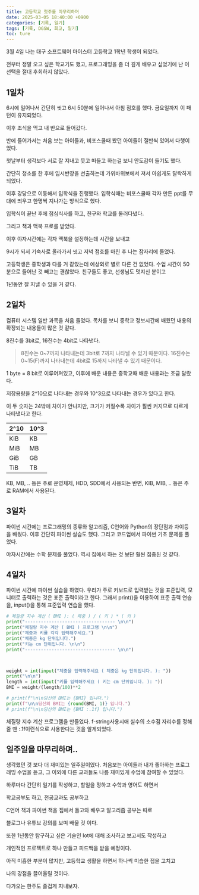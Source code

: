 ```yaml
---
title: 고등학교 첫주를 마무리하며
date: 2025-03-05 18:40:00 +0900
categories: [기록, 일기]
tags: [기록, DGSW, 회고, 일기]
toc: ture
---
```



3월 4일 나는 대구 소프트웨어 마이스터 고등학교 1학년 학생이 되었다.

전부터 정말 오고 싶은 학교기도 했고, 프로그래밍을 좀 더 깊게 배우고 싶었기에 난 이 선택을 절대 후회하지 않았다.

## 1일차

6시에 일어나서 간단히 씻고 6시 50분에 일어나서 아침 점호를 했다. 금요일까지 이 패턴이 유지되었다.

이후 조식을 먹고 내 반으로 들어갔다. 

반에 들어가서는 처음 보는 아이들과, 비포스쿨때 봤던 아이들이 절반씩 있어서 다행이었다.

첫날부터 생각보다 서로 잘 지내고 웃고 떠들고 하는걸 보니 안도감이 들기도 했다.

간단히 청소를 한 후에 임시반장을 선출하는데 가위바위보에서 져서 아쉽게도 탈락하게되었다.

이후 강당으로 이동해서 입학식을 진행했다. 입학식때는 비포스쿨때 각자 만든 ppt를 무대에 띄우고 한명씩 지나가는 방식으로 했다.

입학식이 끝난 후에 점심식사를 하고, 친구와 학교를 둘러다녔다.

그리고 책과 맥북 프로를 받았다.

이후 야자시간에는 각자 맥북을 설정하는데 시간을 보내고

9시가 되서 기숙사로 올라가서 씻고 저녁 점호를 마친 후
나는 잠자리에 들었다.

고등학생은 중학생과 다를 거 같았는데 예상외로 별로 다른 건 없었다. 수업 시간이 50분으로 들어난 것 빼고는 괜찮았다. 친구들도 좋고, 선생님도 멋지신 분이고

1년동안 잘 지낼 수 있을 거 같다.

## 2일차

컴퓨터 시스템 일반 과목을 처음 들었다. 목차를 보니 중학교 정보시간에 배웠던 내용의 확장되는 내용들이 많은 것 같다. 

8진수를 3bit로, 16진수는 4bit로 나타낸다.
> 8진수는 0~7까지 나타내는데 3bit로 7까지 나타낼 수 있기 때문이다.
> 16진수는 0~15(F)까지 나타내는데 4bit로 15까지 나타낼 수 있기 때문이다.

1 byte = 8 bit로 이루어져있고, 이후에 배운 내용은 중학교때 배운 내용과는 조금 달랐다.

저장용량을 2^10으로 나타내는 경우와 10^3으로 나타내는 경우가 있다고 한다.

이 두 숫자는 24밖에 차이가 안나지만, 크기가 커질수록 차이가 훨씬 커지므로 다르게 나타낸다고 한다.

| 2^10  | 10^3  |
|------|-------|
| KiB| KB  |
| MiB| MB  |
| GiB| GB  |
| TiB| TB  |

KB, MB, .. 등은 주로 운영체제, HDD, SDD에서 사용되는 반면,
KIB, MIB, .. 등은 주로 RAM에서 사용된다.


## 3일차

파이썬 시간에는 프로그래밍의 종류와 알고리즘, C언어와 Python의 장단점과 차이등을 배웠다. 이후 간단히 파이썬 실습도 했다. 그리고 코드업에서 파이썬 기초 문제를 풀었다.

야자시간에는 수학 문제를 풀었다. 역시 집에서 하는 것 보단 훨씬 집중된 것 같다.

## 4일차

파이썬 시간에 파이썬 실습을 하였다. 우리가 주로 키보드로 입력받는 것을 표준입력,
모니터로 출력하는 것은 표준 출력이라고 한다. 그래서 print()을 이용하여 표준 출력 연습을, input()을 통해 표준입력 연습을 했다.

```python
# 체질량 지수 계산 ( BMI ): ( 체중 ) / ( 키 ) * ( 키 )
print("---------------------------------- \n\n")
print("체질량 지수 계산 ( BMI ) 프로그램 \n\n")
print("체중과 키를 각각 입력해주세요.")
print("체중은 kg 단위입니다.")
print("키는 cm 단위입니다. \n\n")
print("---------------------------------- \n\n")



weight = int(input("체중을 입력해주세요 ( 체중은 kg 단위입니다. ): "))
print("\n\n")
length = int(input("키를 입력해주세요 ( 키는 cm 단위입니다. ): "))
BMI = weight/(length/100)**2

# print(f"\n\n딩신의 BMI는 {BMI} 입니다.")
print(f"\n\n딩신의 BMI는 {round(BMI, 1)} 입니다.")
# print(f"\n\n딩신의 BMI는 {BMI :.1f} 입니다.")
```
체질량 지수 계산 프로그램을 만들었다. f-string사용시애 
실수의 소수점 자리수를 정해줄 땐 :.1f이런식으로 사용한다는 것을 알게되었다.


## 일주일을 마무리하며..

생각했던 것 보다 더 재미있는 일주일이였다. 처음보는 아이들과 내가 좋아하는 프로그래밍 수업을 듣고, 그 이외에 다른 교과들도 나름 재미있게 수업에 참여할 수 있었다. 

하루마다 간단히 일기를 작성하고, 할일을 정하고 수학과 영어도 하면서

학교공부도 하고, 전공교과도 공부하고

C언어 책과 파이썬 책을 집에서 들고와 배우고 알고리즘 공부는 따로 

블로그나 유튜브 강의를 보며 배울 것 이다.

또한 1년동안 탐구하고 싶은 기술인 Iot에 대해 조사하고 보고서도 작성하고

개인적인 프로젝트로 하나 만들고 피드백을 받을 예정이다.

아직 미흡한 부분이 많지만, 고등학교 생활을 하면서 하나씩 미습한 접을 고치고

나의 강점을 끌어올릴 것이다.

다가오는 한주도 즐겁게 지내보자.
